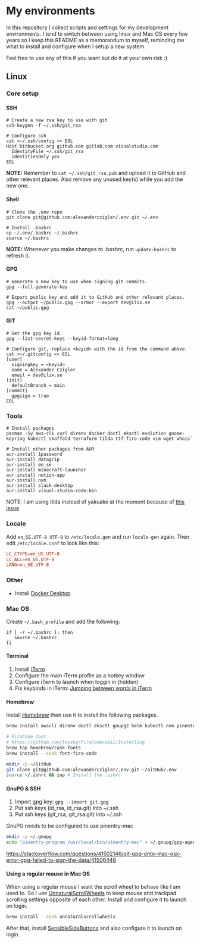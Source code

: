 # My environments

In this repository I collect scripts and settings for my development environments. I tend to switch between using linux and Mac OS every few years so I keep this README as a memorandum to myself, reminding me what to install and configure when I setup a new system.

Feel free to use any of this if you want but do it at your own risk :)

## Linux

### Core setup

#### SSH

```shell
# Create a new rsa key to use with git
ssh-keygen -f ~/.ssh/git_rsa

# Configure ssh
cat >~/.ssh/config << EOL
Host bitbucket.org github.com gitlab.com visualstudio.com
  IdentityFile ~/.ssh/git_rsa
  IdentitiesOnly yes
EOL
```

**NOTE:** Remember to `cat ~/.ssh/git_rsa.pub` and upload it to GitHub and other relevant places. Also remove any unused key(s) while you add the new one.

#### Shell

```shell
# Clone the .env repo
git clone git@github.com:alexanderczigler/.env.git ~/.env

# Install .bashrc
cp ~/.env/.bashrc ~/.bashrc
source ~/.bashrc
```

**NOTE:** Whenever you make changes to .bashrc, run `update-bashrc` to refresh it.

#### GPG

```shell
# Generate a new key to use when signing git commits.
gpg --full-generate-key

# Export public key and add it to GitHub and other relevant places.
gpg --output ~/public.gpg --armor --export dev@ilix.se
cat ~/public.gpg
```

#### GIT

```shell
# Get the gpg key id.
gpg --list-secret-keys --keyid-format=long

# Configure git, replace <keyid> with the id from the command above.
cat >~/.gitconfig << EOL
[user]
  signingkey = <keyid>
  name = Alexander Czigler
  email = dev@ilix.se
[init]
  defaultBranch = main
[commit]
  gpgsign = true
EOL
```

### Tools

```shell
# Install packages
pacman -Sy aws-cli curl direnv docker doctl eksctl evolution gnome-keyring kubectl skaffold terraform tilda ttf-fira-code vim wget whois`

# Install other packages from AUR
aur-install 1password
aur-install datagrip
aur-install en_se
aur-install minecraft-launcher
aur-install notion-app
aur-install nvm
aur-install slack-desktop
aur-install visual-studio-code-bin
```

NOTE: I am using tilda instead of yakuake at the moment because of [this issue](https://forum.garudalinux.org/t/w-key-not-working-while-yakuake-active/19259)

### Locale

Add `en_SE.UTF-8 UTF-8` to `/etc/locale.gen` and run `locale-gen` again. Then edit `/etc/locale.conf` to look like this:

```conf
LC_CTYPE=en_US.UTF-8
LC_ALL=en_US.UTF-8
LANG=en_SE.UTF-8
```

### Other

- Install [Docker Desktop](https://docs.docker.com/desktop/linux/install/archlinux/)

### Mac OS

Create `~/.bash_profile` and add the following:

```
if [ -r ~/.bashrc ]; then
   source ~/.bashrc
fi
```

#### Terminal

1. Install [iTerm](https://iterm2.com/)
2. Configure the main iTerm profile as a hotkey window
3. Configure iTerm to launch when loggin in (hidden)
4. Fix keybinds in iTerm: [Jumping between words in iTerm](https://coderwall.com/p/h6yfda/use-and-to-jump-forwards-backwards-words-in-iterm-2-on-os-x)

#### Homebrew

Install [Homebrew](https://brew.sh/) then use it to install the following packages.

```bash
brew install awscli direnv doctl eksctl gnupg2 helm kubectl nvm pinentry-mac watch

# FiraCode font
# https://github.com/tonsky/FiraCode/wiki/Installing
brew tap homebrew/cask-fonts
brew install --cask font-fira-code

mkdir -p ~/GitHub
git clone git@github.com:alexanderczigler/.env.git ~/GitHub/.env
source ~/.zshrc && zup # Install the .zshrc
```

#### GnuPG & SSH

1. Import gpg key: `gpg --import git.gpg`
2. Put ssh keys (id_rsa, id_rsa.git) into ~/.ssh
3. Put ssh keys (git_rsa, git_rsa.git) into ~/.ssh

GnuPG needs to be configured to use pinentry-mac

```bash
mkdir -p ~/.gnupg
echo "pinentry-program /usr/local/bin/pinentry-mac" > ~/.gnupg/gpg-agent.conf
```

https://stackoverflow.com/questions/41502146/git-gpg-onto-mac-osx-error-gpg-failed-to-sign-the-data/41506446

#### Using a regular mouse in Mac OS

When using a regular mouse I want the scroll wheel to behave like I am used to. So I use [UnnaturalScrollWheels](https://github.com/ther0n/UnnaturalScrollWheels) to keep mouse and trackpad scrolling settings opposite of each other. Install and configure it to launch on login.

```bash
brew install --cask unnaturalscrollwheels
```

After that, install [SensibleSideButtons](https://sensible-side-buttons.archagon.net) and also configure it to launch on login.
